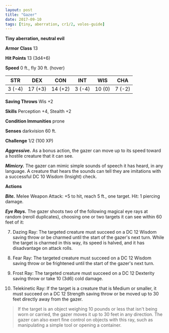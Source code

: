 ```yaml
---
layout: post
title: "Gazer"
date: 2017-09-10
tags: [tiny, aberration, cr1/2, volos-guide]
---
```


**Tiny aberration, neutral evil**

**Armor Class** 13

**Hit Points** 13 (3d4+6)

**Speed** 0 ft., fly 30 ft. (hover)

|   STR   |   DEX   |   CON   |   INT   |   WIS   |   CHA   |
|:-----:|:-----:|:-----:|:-----:|:-----:|:-----:|
| 3 (-4) | 17 (+3) | 14 (+2) | 3 (-4) | 10 (0) | 7 (-2) |

**Saving Throws** Wis +2

**Skills** Perception +4, Stealth +2

**Condition Immunities** prone

**Senses** darkvision 60 ft.

**Challenge** 1/2 (100 XP)

***Aggressive.*** As a bonus action, the gazer can move up to its speed toward a hostile creature that it can see.

***Mimicry.*** The gazer can mimic simple sounds of speech it has heard, in any language. A creature that hears the sounds can tell they are imitations with a successful DC 10 Wisdom (Insight) check.

**Actions**

***Bite.*** Melee Weapon Attack: +5 to hit, reach 5 ft., one target. Hit: 1 piercing damage.

***Eye Rays.*** The gazer shoots two of the following magical eye rays at random (reroll duplicates), choosing one or two targets it can see within 60 feet of it: 

7. Dazing Ray: The targeted creature must succeed on a DC 12 Wisdom saving throw or be charmed until the start of the gazer's next turn. While the target is charmed in this way, its speed is halved, and it has disadvantage on attack rolls. 

2. Fear Ray: The targeted creature must succeed on a DC 12 Wisdom saving throw or be frightened until the start of the gazer's next turn. 

3. Frost Ray: The targeted creature must succeed on a DC 12 Dexterity saving throw or take 10 (3d6) cold damage. 

4. Telekinetic Ray: If the target is a creature that is Medium or smaller, it must succeed on a DC 12 Strength saving throw or be moved up to 30 feet directly away from the gazer. 

>If the target is an object weighing 10 pounds or less that isn't being worn or carried, the gazer moves it up to 30 feet in any direction. The gazer can also exert fine control on objects with this ray, such as manipulating a simple tool or opening a container.

